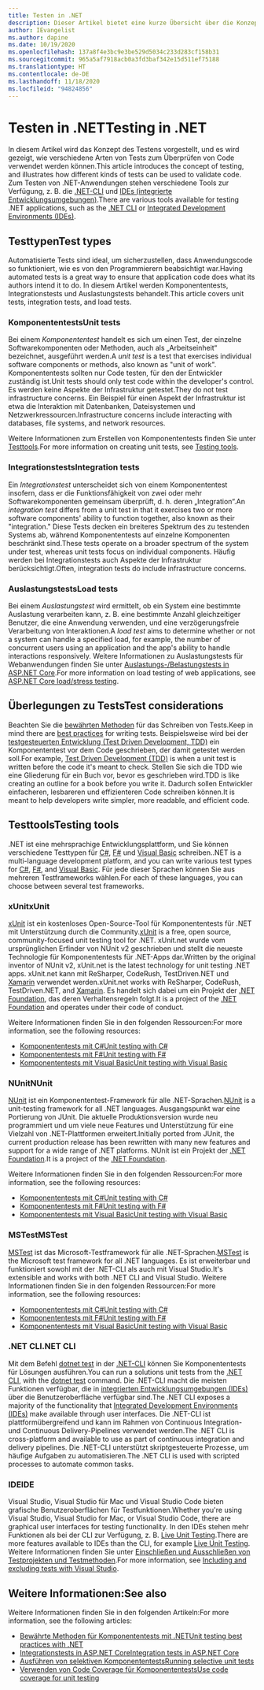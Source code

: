 ```yaml
---
title: Testen in .NET
description: Dieser Artikel bietet eine kurze Übersicht über die Konzepte, die Terminologie und die Tools für Tests in .NET.
author: IEvangelist
ms.author: dapine
ms.date: 10/19/2020
ms.openlocfilehash: 137a8f4e3bc9e3be529d5034c233d283cf158b31
ms.sourcegitcommit: 965a5af7918acb0a3fd3baf342e15d511ef75188
ms.translationtype: HT
ms.contentlocale: de-DE
ms.lasthandoff: 11/18/2020
ms.locfileid: "94824856"
---
```

# <a name="testing-in-net"></a><span data-ttu-id="28247-103">Testen in .NET</span><span class="sxs-lookup"><span data-stu-id="28247-103">Testing in .NET</span></span>

<span data-ttu-id="28247-104">In diesem Artikel wird das Konzept des Testens vorgestellt, und es wird gezeigt, wie verschiedene Arten von Tests zum Überprüfen von Code verwendet werden können.</span><span class="sxs-lookup"><span data-stu-id="28247-104">This article introduces the concept of testing, and illustrates how different kinds of tests can be used to validate code.</span></span> <span data-ttu-id="28247-105">Zum Testen von .NET-Anwendungen stehen verschiedene Tools zur Verfügung, z. B. die [.NET-CLI](#net-cli) und [IDEs (integrierte Entwicklungsumgebungen)](#ide).</span><span class="sxs-lookup"><span data-stu-id="28247-105">There are various tools available for testing .NET applications, such as the [.NET CLI](#net-cli) or [Integrated Development Environments (IDEs)](#ide).</span></span>

## <a name="test-types"></a><span data-ttu-id="28247-106">Testtypen</span><span class="sxs-lookup"><span data-stu-id="28247-106">Test types</span></span>

<span data-ttu-id="28247-107">Automatisierte Tests sind ideal, um sicherzustellen, dass Anwendungscode so funktioniert, wie es von den Programmierern beabsichtigt war.</span><span class="sxs-lookup"><span data-stu-id="28247-107">Having automated tests is a great way to ensure that application code does what its authors intend it to do.</span></span> <span data-ttu-id="28247-108">In diesem Artikel werden Komponententests, Integrationstests und Auslastungstests behandelt.</span><span class="sxs-lookup"><span data-stu-id="28247-108">This article covers unit tests, integration tests, and load tests.</span></span>

### <a name="unit-tests"></a><span data-ttu-id="28247-109">Komponententests</span><span class="sxs-lookup"><span data-stu-id="28247-109">Unit tests</span></span>

<span data-ttu-id="28247-110">Bei einem *Komponententest* handelt es sich um einen Test, der einzelne Softwarekomponenten oder Methoden, auch als „Arbeitseinheit“ bezeichnet, ausgeführt werden.</span><span class="sxs-lookup"><span data-stu-id="28247-110">A *unit test* is a test that exercises individual software components or methods, also known as "unit of work".</span></span> <span data-ttu-id="28247-111">Komponententests sollten nur Code testen, für den der Entwickler zuständig ist.</span><span class="sxs-lookup"><span data-stu-id="28247-111">Unit tests should only test code within the developer's control.</span></span> <span data-ttu-id="28247-112">Es werden keine Aspekte der Infrastruktur getestet.</span><span class="sxs-lookup"><span data-stu-id="28247-112">They do not test infrastructure concerns.</span></span> <span data-ttu-id="28247-113">Ein Beispiel für einen Aspekt der Infrastruktur ist etwa die Interaktion mit Datenbanken, Dateisystemen und Netzwerkressourcen.</span><span class="sxs-lookup"><span data-stu-id="28247-113">Infrastructure concerns include interacting with databases, file systems, and network resources.</span></span>

<span data-ttu-id="28247-114">Weitere Informationen zum Erstellen von Komponententests finden Sie unter [Testtools](#testing-tools).</span><span class="sxs-lookup"><span data-stu-id="28247-114">For more information on creating unit tests, see [Testing tools](#testing-tools).</span></span>

### <a name="integration-tests"></a><span data-ttu-id="28247-115">Integrationstests</span><span class="sxs-lookup"><span data-stu-id="28247-115">Integration tests</span></span>

<span data-ttu-id="28247-116">Ein *Integrationstest* unterscheidet sich von einem Komponententest insofern, dass er die Funktionsfähigkeit von zwei oder mehr Softwarekomponenten gemeinsam überprüft, d. h. deren „Integration“.</span><span class="sxs-lookup"><span data-stu-id="28247-116">An *integration test* differs from a unit test in that it exercises two or more software components' ability to function together, also known as their "integration."</span></span> <span data-ttu-id="28247-117">Diese Tests decken ein breiteres Spektrum des zu testenden Systems ab, während Komponententests auf einzelne Komponenten beschränkt sind.</span><span class="sxs-lookup"><span data-stu-id="28247-117">These tests operate on a broader spectrum of the system under test, whereas unit tests focus on individual components.</span></span> <span data-ttu-id="28247-118">Häufig werden bei Integrationstests auch Aspekte der Infrastruktur berücksichtigt.</span><span class="sxs-lookup"><span data-stu-id="28247-118">Often, integration tests do include infrastructure concerns.</span></span>

### <a name="load-tests"></a><span data-ttu-id="28247-119">Auslastungstests</span><span class="sxs-lookup"><span data-stu-id="28247-119">Load tests</span></span>

<span data-ttu-id="28247-120">Bei einem *Auslastungstest* wird ermittelt, ob ein System eine bestimmte Auslastung verarbeiten kann, z. B. eine bestimmte Anzahl gleichzeitiger Benutzer, die eine Anwendung verwenden, und eine verzögerungsfreie Verarbeitung von Interaktionen.</span><span class="sxs-lookup"><span data-stu-id="28247-120">A *load test* aims to determine whether or not a system can handle a specified load, for example, the number of concurrent users using an application and the app's ability to handle interactions responsively.</span></span> <span data-ttu-id="28247-121">Weitere Informationen zu Auslastungstests für Webanwendungen finden Sie unter [Auslastungs-/Belastungstests in ASP.NET Core](/aspnet/core/test/load-tests).</span><span class="sxs-lookup"><span data-stu-id="28247-121">For more information on load testing of web applications, see [ASP.NET Core load/stress testing](/aspnet/core/test/load-tests).</span></span>

## <a name="test-considerations"></a><span data-ttu-id="28247-122">Überlegungen zu Tests</span><span class="sxs-lookup"><span data-stu-id="28247-122">Test considerations</span></span>

<span data-ttu-id="28247-123">Beachten Sie die [bewährten Methoden](unit-testing-best-practices.md) für das Schreiben von Tests.</span><span class="sxs-lookup"><span data-stu-id="28247-123">Keep in mind there are [best practices](unit-testing-best-practices.md) for writing tests.</span></span> <span data-ttu-id="28247-124">Beispielsweise wird bei der [testgesteuerten Entwicklung (Test Driven Development, TDD)](https://deviq.com/test-driven-development) ein Komponententest vor dem Code geschrieben, der damit getestet werden soll.</span><span class="sxs-lookup"><span data-stu-id="28247-124">For example, [Test Driven Development (TDD)](https://deviq.com/test-driven-development) is when a unit test is written before the code it's meant to check.</span></span> <span data-ttu-id="28247-125">Stellen Sie sich die TDD wie eine Gliederung für ein Buch vor, bevor es geschrieben wird.</span><span class="sxs-lookup"><span data-stu-id="28247-125">TDD is like creating an outline for a book before you write it.</span></span> <span data-ttu-id="28247-126">Dadurch sollen Entwickler einfacheren, lesbareren und effizienteren Code schreiben können.</span><span class="sxs-lookup"><span data-stu-id="28247-126">It is meant to help developers write simpler, more readable, and efficient code.</span></span>

## <a name="testing-tools"></a><span data-ttu-id="28247-127">Testtools</span><span class="sxs-lookup"><span data-stu-id="28247-127">Testing tools</span></span>

<span data-ttu-id="28247-128">.NET ist eine mehrsprachige Entwicklungsplattform, und Sie können verschiedene Testtypen für [C#](../../csharp/index.yml), [F#](../../fsharp/index.yml) und [Visual Basic](../../visual-basic/index.yml) schreiben.</span><span class="sxs-lookup"><span data-stu-id="28247-128">.NET is a multi-language development platform, and you can write various test types for [C#](../../csharp/index.yml), [F#](../../fsharp/index.yml), and [Visual Basic](../../visual-basic/index.yml).</span></span> <span data-ttu-id="28247-129">Für jede dieser Sprachen können Sie aus mehreren Testframeworks wählen.</span><span class="sxs-lookup"><span data-stu-id="28247-129">For each of these languages, you can choose between several test frameworks.</span></span>

### <a name="xunit"></a><span data-ttu-id="28247-130">xUnit</span><span class="sxs-lookup"><span data-stu-id="28247-130">xUnit</span></span>

<span data-ttu-id="28247-131">[xUnit](https://xunit.net) ist ein kostenloses Open-Source-Tool für Komponententests für .NET mit Unterstützung durch die Community.</span><span class="sxs-lookup"><span data-stu-id="28247-131">[xUnit](https://xunit.net) is a free, open source, community-focused unit testing tool for .NET.</span></span> <span data-ttu-id="28247-132">xUnit.net wurde vom ursprünglichen Erfinder von NUnit v2 geschrieben und stellt die neueste Technologie für Komponententests für .NET-Apps dar.</span><span class="sxs-lookup"><span data-stu-id="28247-132">Written by the original inventor of NUnit v2, xUnit.net is the latest technology for unit testing .NET apps.</span></span> <span data-ttu-id="28247-133">xUnit.net kann mit ReSharper, CodeRush, TestDriven.NET und [Xamarin](https://dotnet.microsoft.com/apps/xamarin) verwendet werden.</span><span class="sxs-lookup"><span data-stu-id="28247-133">xUnit.net works with ReSharper, CodeRush, TestDriven.NET, and [Xamarin](https://dotnet.microsoft.com/apps/xamarin).</span></span> <span data-ttu-id="28247-134">Es handelt sich dabei um ein Projekt der [.NET Foundation](https://dotnetfoundation.org), das deren Verhaltensregeln folgt.</span><span class="sxs-lookup"><span data-stu-id="28247-134">It is a project of the [.NET Foundation](https://dotnetfoundation.org) and operates under their code of conduct.</span></span>

<span data-ttu-id="28247-135">Weitere Informationen finden Sie in den folgenden Ressourcen:</span><span class="sxs-lookup"><span data-stu-id="28247-135">For more information, see the following resources:</span></span>

- [<span data-ttu-id="28247-136">Komponententests mit C#</span><span class="sxs-lookup"><span data-stu-id="28247-136">Unit testing with C#</span></span>](unit-testing-with-dotnet-test.md)
- [<span data-ttu-id="28247-137">Komponententests mit F#</span><span class="sxs-lookup"><span data-stu-id="28247-137">Unit testing with F#</span></span>](unit-testing-fsharp-with-dotnet-test.md)
- [<span data-ttu-id="28247-138">Komponententests mit Visual Basic</span><span class="sxs-lookup"><span data-stu-id="28247-138">Unit testing with Visual Basic</span></span>](unit-testing-visual-basic-with-dotnet-test.md)

### <a name="nunit"></a><span data-ttu-id="28247-139">NUnit</span><span class="sxs-lookup"><span data-stu-id="28247-139">NUnit</span></span>

<span data-ttu-id="28247-140">[NUnit](https://nunit.org) ist ein Komponententest-Framework für alle .NET-Sprachen.</span><span class="sxs-lookup"><span data-stu-id="28247-140">[NUnit](https://nunit.org) is a unit-testing framework for all .NET languages.</span></span> <span data-ttu-id="28247-141">Ausgangspunkt war eine Portierung von JUnit. Die aktuelle Produktionsversion wurde neu programmiert und um viele neue Features und Unterstützung für eine Vielzahl von .NET-Plattformen erweitert.</span><span class="sxs-lookup"><span data-stu-id="28247-141">Initially ported from JUnit, the current production release has been rewritten with many new features and support for a wide range of .NET platforms.</span></span> <span data-ttu-id="28247-142">NUnit ist ein Projekt der [.NET Foundation](https://dotnetfoundation.org).</span><span class="sxs-lookup"><span data-stu-id="28247-142">It is a project of the [.NET Foundation](https://dotnetfoundation.org).</span></span>

<span data-ttu-id="28247-143">Weitere Informationen finden Sie in den folgenden Ressourcen:</span><span class="sxs-lookup"><span data-stu-id="28247-143">For more information, see the following resources:</span></span>

- [<span data-ttu-id="28247-144">Komponententests mit C#</span><span class="sxs-lookup"><span data-stu-id="28247-144">Unit testing with C#</span></span>](unit-testing-with-nunit.md)
- [<span data-ttu-id="28247-145">Komponententests mit F#</span><span class="sxs-lookup"><span data-stu-id="28247-145">Unit testing with F#</span></span>](unit-testing-fsharp-with-nunit.md)
- [<span data-ttu-id="28247-146">Komponententests mit Visual Basic</span><span class="sxs-lookup"><span data-stu-id="28247-146">Unit testing with Visual Basic</span></span>](unit-testing-visual-basic-with-nunit.md)

### <a name="mstest"></a><span data-ttu-id="28247-147">MSTest</span><span class="sxs-lookup"><span data-stu-id="28247-147">MSTest</span></span>

<span data-ttu-id="28247-148">[MSTest](https://github.com/Microsoft/testfx-docs) ist das Microsoft-Testframework für alle .NET-Sprachen.</span><span class="sxs-lookup"><span data-stu-id="28247-148">[MSTest](https://github.com/Microsoft/testfx-docs) is the Microsoft test framework for all .NET languages.</span></span> <span data-ttu-id="28247-149">Es ist erweiterbar und funktioniert sowohl mit der .NET-CLI als auch mit Visual Studio.</span><span class="sxs-lookup"><span data-stu-id="28247-149">It's extensible and works with both .NET CLI and Visual Studio.</span></span> <span data-ttu-id="28247-150">Weitere Informationen finden Sie in den folgenden Ressourcen:</span><span class="sxs-lookup"><span data-stu-id="28247-150">For more information, see the following resources:</span></span>

- [<span data-ttu-id="28247-151">Komponententests mit C#</span><span class="sxs-lookup"><span data-stu-id="28247-151">Unit testing with C#</span></span>](unit-testing-with-mstest.md)
- [<span data-ttu-id="28247-152">Komponententests mit F#</span><span class="sxs-lookup"><span data-stu-id="28247-152">Unit testing with F#</span></span>](unit-testing-fsharp-with-mstest.md)
- [<span data-ttu-id="28247-153">Komponententests mit Visual Basic</span><span class="sxs-lookup"><span data-stu-id="28247-153">Unit testing with Visual Basic</span></span>](unit-testing-visual-basic-with-mstest.md)

### <a name="net-cli"></a><span data-ttu-id="28247-154">.NET CLI</span><span class="sxs-lookup"><span data-stu-id="28247-154">.NET CLI</span></span>

<span data-ttu-id="28247-155">Mit dem Befehl [dotnet test](../tools/dotnet-test.md) in der [.NET-CLI](../tools/index.md) können Sie Komponententests für Lösungen ausführen.</span><span class="sxs-lookup"><span data-stu-id="28247-155">You can run a solutions unit tests from the [.NET CLI](../tools/index.md), with the [dotnet test](../tools/dotnet-test.md) command.</span></span> <span data-ttu-id="28247-156">Die .NET-CLI macht die meisten Funktionen verfügbar, die in [integrierten Entwicklungsumgebungen (IDEs)](#ide) über die Benutzeroberfläche verfügbar sind.</span><span class="sxs-lookup"><span data-stu-id="28247-156">The .NET CLI exposes a majority of the functionality that [Integrated Development Environments (IDEs)](#ide) make available through user interfaces.</span></span> <span data-ttu-id="28247-157">Die .NET-CLI ist plattformübergreifend und kann im Rahmen von Continuous Integration- und Continuous Delivery-Pipelines verwendet werden.</span><span class="sxs-lookup"><span data-stu-id="28247-157">The .NET CLI is cross-platform and available to use as part of continuous integration and delivery pipelines.</span></span> <span data-ttu-id="28247-158">Die .NET-CLI unterstützt skriptgesteuerte Prozesse, um häufige Aufgaben zu automatisieren.</span><span class="sxs-lookup"><span data-stu-id="28247-158">The .NET CLI is used with scripted processes to automate common tasks.</span></span>

### <a name="ide"></a><span data-ttu-id="28247-159">IDE</span><span class="sxs-lookup"><span data-stu-id="28247-159">IDE</span></span>

<span data-ttu-id="28247-160">Visual Studio, Visual Studio für Mac und Visual Studio Code bieten grafische Benutzeroberflächen für Testfunktionen.</span><span class="sxs-lookup"><span data-stu-id="28247-160">Whether you're using Visual Studio, Visual Studio for Mac, or Visual Studio Code, there are graphical user interfaces for testing functionality.</span></span> <span data-ttu-id="28247-161">In den IDEs stehen mehr Funktionen als bei der CLI zur Verfügung, z. B. [Live Unit Testing](/visualstudio/test/live-unit-testing).</span><span class="sxs-lookup"><span data-stu-id="28247-161">There are more features available to IDEs than the CLI, for example [Live Unit Testing](/visualstudio/test/live-unit-testing).</span></span> <span data-ttu-id="28247-162">Weitere Informationen finden Sie unter [Einschließen und Ausschließen von Testprojekten und Testmethoden](/visualstudio/test/live-unit-testing#include-and-exclude-test-projects-and-test-methods).</span><span class="sxs-lookup"><span data-stu-id="28247-162">For more information, see [Including and excluding tests with Visual Studio](/visualstudio/test/live-unit-testing#include-and-exclude-test-projects-and-test-methods).</span></span>

## <a name="see-also"></a><span data-ttu-id="28247-163">Weitere Informationen:</span><span class="sxs-lookup"><span data-stu-id="28247-163">See also</span></span>

<span data-ttu-id="28247-164">Weitere Informationen finden Sie in den folgenden Artikeln:</span><span class="sxs-lookup"><span data-stu-id="28247-164">For more information, see the following articles:</span></span>

- [<span data-ttu-id="28247-165">Bewährte Methoden für Komponententests mit .NET</span><span class="sxs-lookup"><span data-stu-id="28247-165">Unit testing best practices with .NET</span></span>](unit-testing-best-practices.md)
- [<span data-ttu-id="28247-166">Integrationstests in ASP.NET Core</span><span class="sxs-lookup"><span data-stu-id="28247-166">Integration tests in ASP.NET Core</span></span>](/aspnet/core/test/integration-tests#test-app-prerequisites)
- [<span data-ttu-id="28247-167">Ausführen von selektiven Komponententests</span><span class="sxs-lookup"><span data-stu-id="28247-167">Running selective unit tests</span></span>](selective-unit-tests.md)
- [<span data-ttu-id="28247-168">Verwenden von Code Coverage für Komponententests</span><span class="sxs-lookup"><span data-stu-id="28247-168">Use code coverage for unit testing</span></span>](unit-testing-code-coverage.md)
